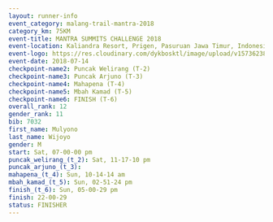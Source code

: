 ```yaml
---
layout: runner-info 
event_category: malang-trail-mantra-2018 
category_km: 75KM 
event-title: MANTRA SUMMITS CHALLENGE 2018 
event-location: Kaliandra Resort, Prigen, Pasuruan Jawa Timur, Indonesia 
event-logo: https://res.cloudinary.com/dykbosktl/image/upload/v1573623800/Logo/mantra-hiam_fujkqd.png 
event-date: 2018-07-14 
checkpoint-name2: Puncak Welirang (T-2) 
checkpoint-name3: Puncak Arjuno (T-3) 
checkpoint-name4: Mahapena (T-4) 
checkpoint-name5: Mbah Kamad (T-5) 
checkpoint-name6: FINISH (T-6) 
overall_rank: 12
gender_rank: 11
bib: 7032
first_name: Mulyono
last_name: Wijoyo
gender: M
start: Sat, 07-00-00 pm
puncak_welirang_(t_2): Sat, 11-17-10 pm
puncak_arjuno_(t_3): 
mahapena_(t_4): Sun, 10-14-14 am
mbah_kamad_(t_5): Sun, 02-51-24 pm
finish_(t_6): Sun, 05-00-29 pm
finish: 22-00-29
status: FINISHER
---
```

